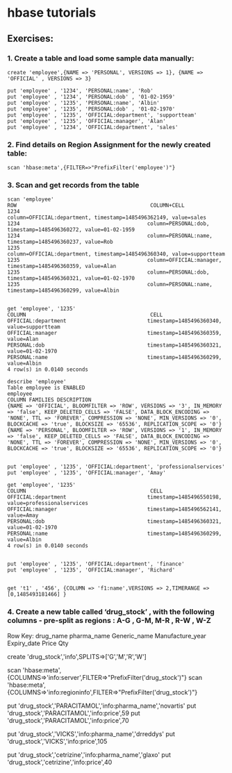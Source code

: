 # hbase tutorials

## Exercises:

### 1. Create a table and load some sample data manually:

    create 'employee',{NAME => 'PERSONAL', VERSIONS => 1}, {NAME => 'OFFICIAL' , VERSIONS => 3}

    put 'employee' , '1234', 'PERSONAL:name', 'Rob'
    put 'employee' , '1234', 'PERSONAL:dob' , '01-02-1959'
    put 'employee' , '1235', 'PERSONAL:name', 'Albin'
    put 'employee' , '1235', 'PERSONAL:dob' , '01-02-1970'
    put 'employee' , '1235', 'OFFICIAL:department', 'supportteam'
    put 'employee' , '1235', 'OFFICIAL:manager', 'Alan'
    put 'employee' , '1234', 'OFFICIAL:department', 'sales'


### 2. Find details on Region Assignment for the newly created table:

    scan 'hbase:meta',{FILTER=>"PrefixFilter('employee')"}


### 3. Scan and get records from the table


    scan 'employee'
    ROW                                           COLUMN+CELL
    1234                                         column=OFFICIAL:department, timestamp=1485496362149, value=sales
    1234                                         column=PERSONAL:dob, timestamp=1485496360272, value=01-02-1959
    1234                                         column=PERSONAL:name, timestamp=1485496360237, value=Rob
    1235                                         column=OFFICIAL:department, timestamp=1485496360340, value=supportteam
    1235                                         column=OFFICIAL:manager, timestamp=1485496360359, value=Alan
    1235                                         column=PERSONAL:dob, timestamp=1485496360321, value=01-02-1970
    1235                                         column=PERSONAL:name, timestamp=1485496360299, value=Albin
 

    get 'employee', '1235'
    COLUMN                                        CELL
    OFFICIAL:department                          timestamp=1485496360340, value=supportteam
    OFFICIAL:manager                             timestamp=1485496360359, value=Alan
    PERSONAL:dob                                 timestamp=1485496360321, value=01-02-1970
    PERSONAL:name                                timestamp=1485496360299, value=Albin
    4 row(s) in 0.0140 seconds
 
    describe 'employee'
    Table employee is ENABLED
    employee
    COLUMN FAMILIES DESCRIPTION
    {NAME => 'OFFICIAL', BLOOMFILTER => 'ROW', VERSIONS => '3', IN_MEMORY => 'false', KEEP_DELETED_CELLS => 'FALSE', DATA_BLOCK_ENCODING =>     'NONE', TTL => 'FOREVER', COMPRESSION => 'NONE', MIN_VERSIONS => '0', BLOCKCACHE => 'true', BLOCKSIZE => '65536', REPLICATION_SCOPE => '0'}
    {NAME => 'PERSONAL', BLOOMFILTER => 'ROW', VERSIONS => '1', IN_MEMORY => 'false', KEEP_DELETED_CELLS => 'FALSE', DATA_BLOCK_ENCODING => 'NONE', TTL => 'FOREVER', COMPRESSION => 'NONE', MIN_VERSIONS => '0', BLOCKCACHE => 'true', BLOCKSIZE => '65536', REPLICATION_SCOPE => '0'}


    put 'employee' , '1235', 'OFFICIAL:department', 'professionalservices'
    put 'employee' , '1235', 'OFFICIAL:manager', 'Amay'

    get 'employee', '1235'
    COLUMN                                        CELL
    OFFICIAL:department                          timestamp=1485496550198, value=professionalservices
    OFFICIAL:manager                             timestamp=1485496562141, value=Amay
    PERSONAL:dob                                 timestamp=1485496360321, value=01-02-1970
    PERSONAL:name                                timestamp=1485496360299, value=Albin
    4 row(s) in 0.0140 seconds


    put 'employee' , '1235', 'OFFICIAL:department', 'finance'
    put 'employee' , '1235', 'OFFICIAL:manager', 'Richard'


    get 't1' , '456', {COLUMN => 'f1:name',VERSIONS => 2,TIMERANGE => [0,1485493181466] }

### 4. Create a new table called ‘drug_stock’ , with the following columns - pre-split as regions : A-G , G-M, M-R , R-W , W-Z

Row Key:  drug_name
pharma_name
Generic_name 
Manufacture_year
Expiry_date
Price
Qty


create 'drug_stock','info',SPLITS=>['G','M','R','W']

scan 'hbase:meta',{COLUMNS=>'info:server',FILTER=>"PrefixFilter('drug_stock')"}
scan 'hbase:meta',{COLUMNS=>'info:regioninfo',FILTER=>"PrefixFilter('drug_stock')"}

put 'drug_stock','PARACITAMOL','info:pharma_name','novartis'
put 'drug_stock','PARACITAMOL','info:price',59
put 'drug_stock','PARACITAMOL','info:price',70

put 'drug_stock','VICKS','info:pharma_name','drreddys'
put 'drug_stock','VICKS','info:price',105

put 'drug_stock','cetrizine','info:pharma_name','glaxo'
put 'drug_stock','cetrizine','info:price',40


